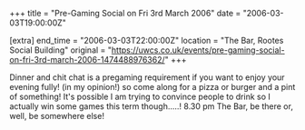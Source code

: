 +++
title = "Pre-Gaming Social on Fri 3rd March 2006"
date = "2006-03-03T19:00:00Z"

[extra]
end_time = "2006-03-03T22:00:00Z"
location = "The Bar, Rootes Social Building"
original = "https://uwcs.co.uk/events/pre-gaming-social-on-fri-3rd-march-2006-1474488976362/"
+++

Dinner and chit chat is a pregaming requirement if you want to enjoy your evening fully\! (in my opinion\!) so come along for a pizza or burger and a pint of something\! It's possible I am trying to convince people to drink so I actually win some games this term though.....\! 8.30 pm The Bar, be there or, well, be somewhere else\!

